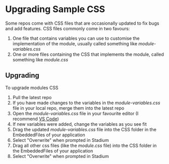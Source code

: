 # Upgrading Sample CSS

Some repos come with CSS files that are occasionally updated to fix bugs and add features. CSS files commonly come in two favours:

1. One file that contains variables you can use to customise the implementation of the module, usually called something like *module-variables.css*
2. One or more files containing the CSS that implements the module, called something like *module.css*

## Upgrading
To upgrade modules CSS

1. Pull the latest repo
2. If you have made changes to the variables in the *module-variables.css* file in your local repo, merge them into the latest repo
3. Open the *module-variables.css* file in your favourite editor (I recommend [VS Code](https://code.visualstudio.com/))
4. If new variables were added, change the variables as you see fit 
5. Drag the updated *module-variables.css* file into the CSS folder in the EmbeddedFiles of your application
6. Select "Overwrite" when prompted in Stadium
7. Drag all other css files (like the *module.css* file) into the CSS folder in the EmbeddedFiles of your application
8. Select "Overwrite" when prompted in Stadium